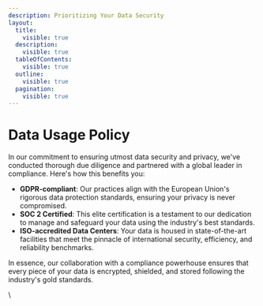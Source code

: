 ```yaml
---
description: Prioritizing Your Data Security
layout:
  title:
    visible: true
  description:
    visible: true
  tableOfContents:
    visible: true
  outline:
    visible: true
  pagination:
    visible: true
---
```


# Data Usage Policy

In our commitment to ensuring utmost data security and privacy, we've conducted thorough due diligence and partnered with a global leader in compliance. Here's how this benefits you:

* **GDPR-compliant**: Our practices align with the European Union's rigorous data protection standards, ensuring your privacy is never compromised.
* **SOC 2 Certified**: This elite certification is a testament to our dedication to manage and safeguard your data using the industry's best standards.
* **ISO-accredited Data Centers**: Your data is housed in state-of-the-art facilities that meet the pinnacle of international security, efficiency, and reliability benchmarks.

In essence, our collaboration with a compliance powerhouse ensures that every piece of your data is encrypted, shielded, and stored following the industry's gold standards.

\
